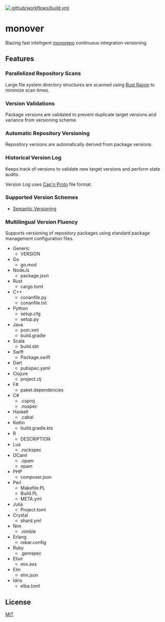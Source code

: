 [![.github/workflows/build.yml](https://github.com/gregl83/monover/actions/workflows/build.yml/badge.svg)](https://github.com/gregl83/monover/actions/workflows/build.yml)
# monover

Blazing fast intelligent [monorepo](https://github.com/gregl83/monorepo) continuous integration versioning.

## Features

### Parallelized Repository Scans

Large file system directory structures are scanned using [Rust Rayon](https://github.com/rayon-rs/rayon) to minimize scan times.

### Version Validations

Package versions are validated to prevent duplicate target versions and variance from versioning scheme.

### Automatic Repository Versioning

Repository versions are automatically derived from package versions.

### Historical Version Log

Keeps track of versions to validate new target versions and perform state audits.

Version Log uses [Cap'n Proto](https://github.com/capnproto/capnproto-rust) file format.

### Supported Version Schemes

- [Semantic Versioning](https://semver.org/)

### Multilingual Version Fluency

Supports versioning of repository packages using standard package management configuration files. 

- Generic
  - VERSION
- Go
  - go.mod
- NodeJs
  - package.json
- Rust
  - cargo.toml
- C++
  - conanfile.py
  - conanfile.txt
- Python
  - setup.cfg
  - setup.py
- Java
  - pom.xml
  - build.gradle
- Scala
  - build.sbt
- Swift
  - Package.swift
- Dart
  - pubspec.yaml
- Clojure
  - project.clj
- F#
  - paket.dependencies
- C#
  - .csproj
  - .nuspec
- Haskell
  - .cabal
- Kotlin
  - build.gradle.kts
- R
  - DESCRIPTION
- Lua
  - .rockspec
- OCaml
  - .opam
  - opam
- PHP
  - composer.json
- Perl
  - Makefile.PL
  - Build.PL
  - META.yml
- Julia
  - Project.toml
- Crystal
  - shard.yml
- Nim
  - .nimble
- Erlang
  - rebar.config
- Ruby
  - .gemspec
- Elixir
  - mix.exs
- Elm
  - elm.json
- Idris
  - elba.toml

## License

[MIT](LICENSE)
